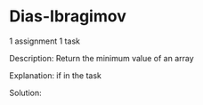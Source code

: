 # Dias-Ibragimov
1 assignment
1 task

Description: Return the minimum value of an array 

Explanation: if in the task

Solution:
